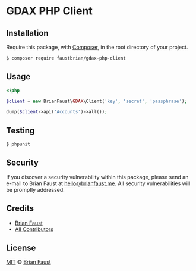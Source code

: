 # GDAX PHP Client

## Installation

Require this package, with [Composer](https://getcomposer.org/), in the root directory of your project.

``` bash
$ composer require faustbrian/gdax-php-client
```

## Usage

```php
<?php

$client = new BrianFaust\GDAX\Client('key', 'secret', 'passphrase');

dump($client->api('Accounts')->all());
```

## Testing

``` bash
$ phpunit
```

## Security

If you discover a security vulnerability within this package, please send an e-mail to Brian Faust at hello@brianfaust.me. All security vulnerabilities will be promptly addressed.

## Credits

- [Brian Faust](https://github.com/faustbrian)
- [All Contributors](../../contributors)

## License

[MIT](LICENSE) © [Brian Faust](https://brianfaust.me)
